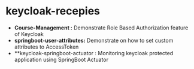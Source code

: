 # keycloak-recepies

* **Course-Management :**  Demonstrate Role Based Authorization feature of Keycloak
* **springboot-user-attributes:**  Demonstrate on how to set custom attributes to AccessToken
* **keycloak-springboot-actuator : Monitoring keycloak protected application using SpringBoot Actuator
